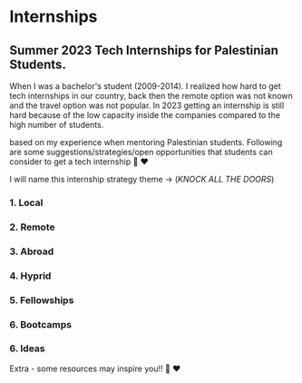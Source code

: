 # Internships
## Summer 2023 Tech Internships for Palestinian Students.

When I was a bachelor's student (2009-2014). I realized how hard to get tech internships in our country, back then the remote option was not known and the travel option was not popular. In 2023 getting an internship is still hard because of the low capacity inside the companies compared to the high number of students. 

based on my experience when mentoring Palestinian students. Following are some suggestions/strategies/open opportunities that students can consider to get a tech internship 🤗 ❤️

I will name this internship strategy theme -> 
(*KNOCK ALL THE DOORS*)


### 1. Local 

### 2. Remote 

### 3. Abroad 

### 4. Hyprid 

### 5. Fellowships 

### 6. Bootcamps 

### 6. Ideas 




Extra - some resources may inspire you!! 🤗 ❤️
